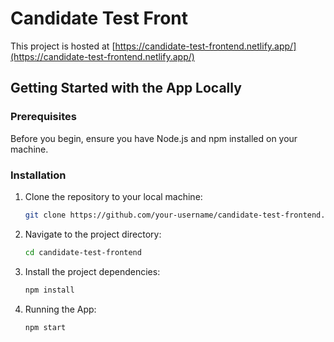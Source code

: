 # Candidate Test Front

This project is hosted at [https://candidate-test-frontend.netlify.app/](https://candidate-test-frontend.netlify.app/)

## Getting Started with the App Locally

### Prerequisites

Before you begin, ensure you have Node.js and npm installed on your machine.

### Installation

1. Clone the repository to your local machine:

   ```bash
   git clone https://github.com/your-username/candidate-test-frontend.git

2. Navigate to the project directory:

   ```bash
   cd candidate-test-frontend
   
3. Install the project dependencies:

   ```bash
   npm install

4. Running the App:

   ```bash
   npm start
